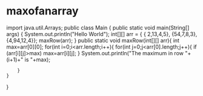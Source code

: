 # maxofanarray


import java.util.Arrays;
public class Main
{
	public static void main(String[] args) {
		System.out.println("Hello World");
		int[][] arr = {
		    { 2,13,4,5},
		    {54,7,8,3},
		    {4,94,12,4}};
		maxRow(arr);
	}
	public static void maxRow(int[][] arr){
	    int max=arr[0][0];
	    for(int i=0;i<arr.length;i++){
	        for(int j=0;j<arr[0].length;j++){
	            if (arr[i][j]>max)
	                max=arr[i][j];
	        }
	        System.out.println("The maximum in row "+(i+1)+" is "+max);
	        
	    }
	}
}
